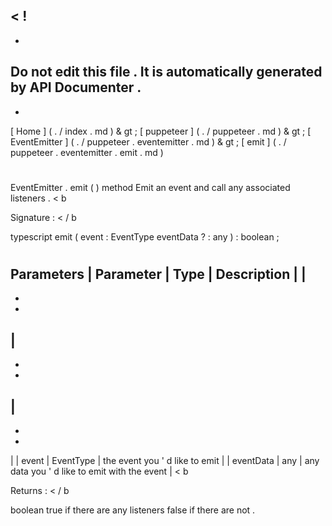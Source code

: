 <
!
-
-
Do
not
edit
this
file
.
It
is
automatically
generated
by
API
Documenter
.
-
-
>
[
Home
]
(
.
/
index
.
md
)
&
gt
;
[
puppeteer
]
(
.
/
puppeteer
.
md
)
&
gt
;
[
EventEmitter
]
(
.
/
puppeteer
.
eventemitter
.
md
)
&
gt
;
[
emit
]
(
.
/
puppeteer
.
eventemitter
.
emit
.
md
)
#
#
EventEmitter
.
emit
(
)
method
Emit
an
event
and
call
any
associated
listeners
.
<
b
>
Signature
:
<
/
b
>
typescript
emit
(
event
:
EventType
eventData
?
:
any
)
:
boolean
;
#
#
Parameters
|
Parameter
|
Type
|
Description
|
|
-
-
-
|
-
-
-
|
-
-
-
|
|
event
|
EventType
|
the
event
you
'
d
like
to
emit
|
|
eventData
|
any
|
any
data
you
'
d
like
to
emit
with
the
event
|
<
b
>
Returns
:
<
/
b
>
boolean
true
if
there
are
any
listeners
false
if
there
are
not
.
